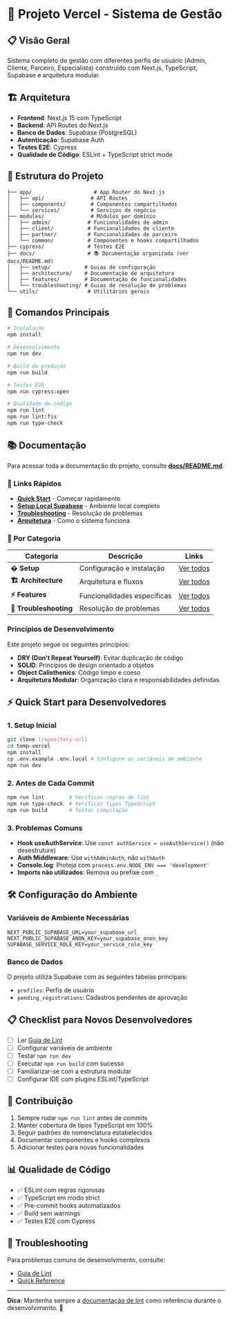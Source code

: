 # 🚗 Projeto Vercel - Sistema de Gestão

## 📋 Visão Geral

Sistema completo de gestão com diferentes perfis de usuário (Admin, Cliente, Parceiro, Especialista)
construído com Next.js, TypeScript, Supabase e arquitetura modular.

## 🏗️ Arquitetura

- **Frontend**: Next.js 15 com TypeScript
- **Backend**: API Routes do Next.js
- **Banco de Dados**: Supabase (PostgreSQL)
- **Autenticação**: Supabase Auth
- **Testes E2E**: Cypress
- **Qualidade de Código**: ESLint + TypeScript strict mode

## 📁 Estrutura do Projeto

```
├── app/                    # App Router do Next.js
│   ├── api/               # API Routes
│   ├── components/        # Componentes compartilhados
│   └── services/          # Serviços de negócio
├── modules/               # Módulos por domínio
│   ├── admin/            # Funcionalidades de admin
│   ├── client/           # Funcionalidades de cliente
│   ├── partner/          # Funcionalidades de parceiro
│   └── common/           # Componentes e hooks compartilhados
├── cypress/              # Testes E2E
├── docs/                 # 📚 Documentação organizada (ver docs/README.md)
│   ├── setup/           # Guias de configuração
│   ├── architecture/    # Documentação de arquitetura
│   ├── features/        # Documentação de funcionalidades
│   └── troubleshooting/ # Guias de resolução de problemas
└── utils/                # Utilitários gerais
```

## 🚀 Comandos Principais

```bash
# Instalação
npm install

# Desenvolvimento
npm run dev

# Build de produção
npm run build

# Testes E2E
npm run cypress:open

# Qualidade de código
npm run lint
npm run lint:fix
npm run type-check
```

## 📚 Documentação

Para acessar toda a documentação do projeto, consulte **[docs/README.md](./docs/README.md)**.

### 🚀 Links Rápidos

- **[Quick Start](./docs/setup/QUICK_START.md)** - Começar rapidamente
- **[Setup Local Supabase](./docs/setup/SUPABASE_LOCAL_SETUP.md)** - Ambiente local completo
- **[Troubleshooting](./docs/troubleshooting/)** - Resolução de problemas
- **[Arquitetura](./docs/architecture/)** - Como o sistema funciona

### 📖 Por Categoria

| Categoria              | Descrição                   | Links                                |
| ---------------------- | --------------------------- | ------------------------------------ |
| **� Setup**            | Configuração e instalação   | [Ver todos](./docs/setup/)           |
| **🏗️ Architecture**    | Arquitetura e fluxos        | [Ver todos](./docs/architecture/)    |
| **⚡ Features**        | Funcionalidades específicas | [Ver todos](./docs/features/)        |
| **🔧 Troubleshooting** | Resolução de problemas      | [Ver todos](./docs/troubleshooting/) |

### Princípios de Desenvolvimento

Este projeto segue os seguintes princípios:

- **DRY (Don't Repeat Yourself)**: Evitar duplicação de código
- **SOLID**: Princípios de design orientado a objetos
- **Object Calisthenics**: Código limpo e coeso
- **Arquitetura Modular**: Organização clara e responsabilidades definidas

## ⚡ Quick Start para Desenvolvedores

### 1. Setup Inicial

```bash
git clone [repository-url]
cd temp-vercel
npm install
cp .env.example .env.local # Configure as variáveis de ambiente
npm run dev
```

### 2. Antes de Cada Commit

```bash
npm run lint        # Verificar regras de lint
npm run type-check  # Verificar tipos TypeScript
npm run build       # Testar compilação
```

### 3. Problemas Comuns

- **Hook useAuthService**: Use `const authService = useAuthService()` (não desestruture)
- **Auth Middleware**: Use `withAdminAuth`, não `withAuth`
- **Console.log**: Proteja com `process.env.NODE_ENV === 'development'`
- **Imports não utilizados**: Remova ou prefixe com `_`

## 🛠️ Configuração do Ambiente

### Variáveis de Ambiente Necessárias

```env
NEXT_PUBLIC_SUPABASE_URL=your_supabase_url
NEXT_PUBLIC_SUPABASE_ANON_KEY=your_supabase_anon_key
SUPABASE_SERVICE_ROLE_KEY=your_service_role_key
```

### Banco de Dados

O projeto utiliza Supabase com as seguintes tabelas principais:

- `profiles`: Perfis de usuário
- `pending_registrations`: Cadastros pendentes de aprovação

## 📋 Checklist para Novos Desenvolvedores

- [ ] Ler [Guia de Lint](./docs/LINT_GUIDE.md)
- [ ] Configurar variáveis de ambiente
- [ ] Testar `npm run dev`
- [ ] Executar `npm run build` com sucesso
- [ ] Familiarizar-se com a estrutura modular
- [ ] Configurar IDE com plugins ESLint/TypeScript

## 🤝 Contribuição

1. Sempre rodar `npm run lint` antes de commits
2. Manter cobertura de tipos TypeScript em 100%
3. Seguir padrões de nomenclatura estabelecidos
4. Documentar componentes e hooks complexos
5. Adicionar testes para novas funcionalidades

## 📊 Qualidade de Código

- ✅ ESLint com regras rigorosas
- ✅ TypeScript em modo strict
- ✅ Pre-commit hooks automatizados
- ✅ Build sem warnings
- ✅ Testes E2E com Cypress

## 🔧 Troubleshooting

Para problemas comuns de desenvolvimento, consulte:

- [Guia de Lint](./docs/LINT_GUIDE.md#troubleshooting)
- [Quick Reference](./docs/QUICK_LINT_REFERENCE.md)

---

**Dica**: Mantenha sempre a [documentação de lint](./docs/LINT_GUIDE.md) como referência durante o
desenvolvimento. 🎯
